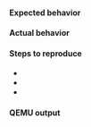 #### Expected behavior

#### Actual behavior

#### Steps to reproduce
- 
- 
- 

#### QEMU output
```

```
